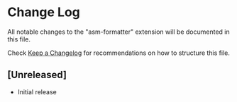 # Change Log

All notable changes to the "asm-formatter" extension will be documented in this file.

Check [Keep a Changelog](http://keepachangelog.com/) for recommendations on how to structure this file.

## [Unreleased]

- Initial release
